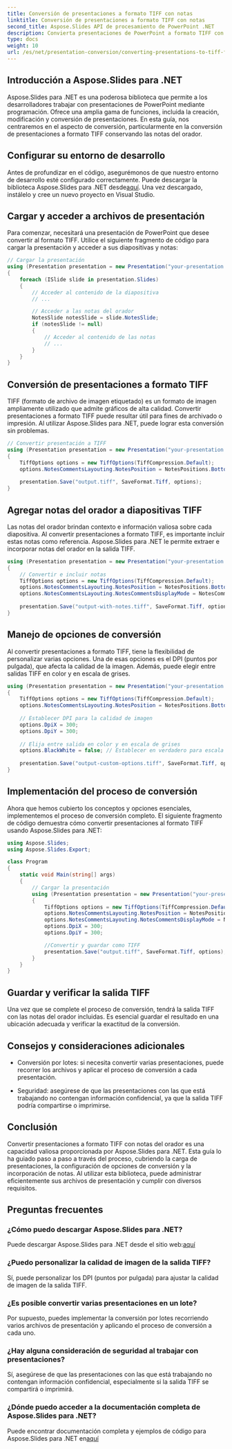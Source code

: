 ```yaml
---
title: Conversión de presentaciones a formato TIFF con notas
linktitle: Conversión de presentaciones a formato TIFF con notas
second_title: Aspose.Slides API de procesamiento de PowerPoint .NET
description: Convierta presentaciones de PowerPoint a formato TIFF con notas del orador usando Aspose.Slides para .NET. Conversión eficiente y de alta calidad.
type: docs
weight: 10
url: /es/net/presentation-conversion/converting-presentations-to-tiff-format-with-notes/
---
```


## Introducción a Aspose.Slides para .NET

Aspose.Slides para .NET es una poderosa biblioteca que permite a los desarrolladores trabajar con presentaciones de PowerPoint mediante programación. Ofrece una amplia gama de funciones, incluida la creación, modificación y conversión de presentaciones. En esta guía, nos centraremos en el aspecto de conversión, particularmente en la conversión de presentaciones a formato TIFF conservando las notas del orador.

## Configurar su entorno de desarrollo

Antes de profundizar en el código, asegurémonos de que nuestro entorno de desarrollo esté configurado correctamente. Puede descargar la biblioteca Aspose.Slides para .NET desde[aquí](https://releases.aspose.com/slides/net). Una vez descargado, instálelo y cree un nuevo proyecto en Visual Studio.

## Cargar y acceder a archivos de presentación

Para comenzar, necesitará una presentación de PowerPoint que desee convertir al formato TIFF. Utilice el siguiente fragmento de código para cargar la presentación y acceder a sus diapositivas y notas:

```csharp
// Cargar la presentación
using (Presentation presentation = new Presentation("your-presentation.pptx"))
{
    foreach (ISlide slide in presentation.Slides)
    {
        // Acceder al contenido de la diapositiva
        // ...

        // Acceder a las notas del orador
        NotesSlide notesSlide = slide.NotesSlide;
        if (notesSlide != null)
        {
            // Acceder al contenido de las notas
            // ...
        }
    }
}
```

## Conversión de presentaciones a formato TIFF

TIFF (formato de archivo de imagen etiquetado) es un formato de imagen ampliamente utilizado que admite gráficos de alta calidad. Convertir presentaciones a formato TIFF puede resultar útil para fines de archivado o impresión. Al utilizar Aspose.Slides para .NET, puede lograr esta conversión sin problemas.

```csharp
// Convertir presentación a TIFF
using (Presentation presentation = new Presentation("your-presentation.pptx"))
{
    TiffOptions options = new TiffOptions(TiffCompression.Default);
    options.NotesCommentsLayouting.NotesPosition = NotesPositions.BottomFull;
    
    presentation.Save("output.tiff", SaveFormat.Tiff, options);
}
```

## Agregar notas del orador a diapositivas TIFF

Las notas del orador brindan contexto e información valiosa sobre cada diapositiva. Al convertir presentaciones a formato TIFF, es importante incluir estas notas como referencia. Aspose.Slides para .NET le permite extraer e incorporar notas del orador en la salida TIFF.

```csharp
using (Presentation presentation = new Presentation("your-presentation.pptx"))
{
    // Convertir e incluir notas
    TiffOptions options = new TiffOptions(TiffCompression.Default);
    options.NotesCommentsLayouting.NotesPosition = NotesPositions.BottomFull;
    options.NotesCommentsLayouting.NotesCommentsDisplayMode = NotesCommentsDisplayMode.Show;
    
    presentation.Save("output-with-notes.tiff", SaveFormat.Tiff, options);
}
```

## Manejo de opciones de conversión

Al convertir presentaciones a formato TIFF, tiene la flexibilidad de personalizar varias opciones. Una de esas opciones es el DPI (puntos por pulgada), que afecta la calidad de la imagen. Además, puede elegir entre salidas TIFF en color y en escala de grises.

```csharp
using (Presentation presentation = new Presentation("your-presentation.pptx"))
{
    TiffOptions options = new TiffOptions(TiffCompression.Default);
    options.NotesCommentsLayouting.NotesPosition = NotesPositions.BottomFull;
    
    // Establecer DPI para la calidad de imagen
    options.DpiX = 300;
    options.DpiY = 300;
    
    // Elija entre salida en color y en escala de grises
    options.BlackWhite = false; // Establecer en verdadero para escala de grises
    
    presentation.Save("output-custom-options.tiff", SaveFormat.Tiff, options);
}
```

## Implementación del proceso de conversión

Ahora que hemos cubierto los conceptos y opciones esenciales, implementemos el proceso de conversión completo. El siguiente fragmento de código demuestra cómo convertir presentaciones al formato TIFF usando Aspose.Slides para .NET:

```csharp
using Aspose.Slides;
using Aspose.Slides.Export;

class Program
{
    static void Main(string[] args)
    {
        // Cargar la presentación
        using (Presentation presentation = new Presentation("your-presentation.pptx"))
        {
            TiffOptions options = new TiffOptions(TiffCompression.Default);
            options.NotesCommentsLayouting.NotesPosition = NotesPositions.BottomFull;
            options.NotesCommentsLayouting.NotesCommentsDisplayMode = NotesCommentsDisplayMode.Show;
            options.DpiX = 300;
            options.DpiY = 300;

            //Convertir y guardar como TIFF
            presentation.Save("output.tiff", SaveFormat.Tiff, options);
        }
    }
}
```

## Guardar y verificar la salida TIFF

Una vez que se complete el proceso de conversión, tendrá la salida TIFF con las notas del orador incluidas. Es esencial guardar el resultado en una ubicación adecuada y verificar la exactitud de la conversión.

## Consejos y consideraciones adicionales

- Conversión por lotes: si necesita convertir varias presentaciones, puede recorrer los archivos y aplicar el proceso de conversión a cada presentación.

- Seguridad: asegúrese de que las presentaciones con las que está trabajando no contengan información confidencial, ya que la salida TIFF podría compartirse o imprimirse.

## Conclusión

Convertir presentaciones a formato TIFF con notas del orador es una capacidad valiosa proporcionada por Aspose.Slides para .NET. Esta guía lo ha guiado paso a paso a través del proceso, cubriendo la carga de presentaciones, la configuración de opciones de conversión y la incorporación de notas. Al utilizar esta biblioteca, puede administrar eficientemente sus archivos de presentación y cumplir con diversos requisitos.

## Preguntas frecuentes

### ¿Cómo puedo descargar Aspose.Slides para .NET?

 Puede descargar Aspose.Slides para .NET desde el sitio web:[aquí](https://releases.aspose.com/slides/net)

### ¿Puedo personalizar la calidad de imagen de la salida TIFF?

Sí, puede personalizar los DPI (puntos por pulgada) para ajustar la calidad de imagen de la salida TIFF.

### ¿Es posible convertir varias presentaciones en un lote?

Por supuesto, puedes implementar la conversión por lotes recorriendo varios archivos de presentación y aplicando el proceso de conversión a cada uno.

### ¿Hay alguna consideración de seguridad al trabajar con presentaciones?

Sí, asegúrese de que las presentaciones con las que está trabajando no contengan información confidencial, especialmente si la salida TIFF se compartirá o imprimirá.

### ¿Dónde puedo acceder a la documentación completa de Aspose.Slides para .NET?

 Puede encontrar documentación completa y ejemplos de código para Aspose.Slides para .NET en[aquí](https://reference.aspose.com/slides/net)